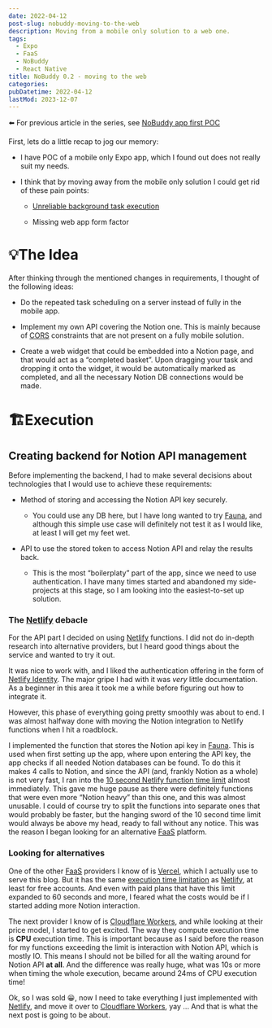 ```yaml
---
date: 2022-04-12
post-slug: nobuddy-moving-to-the-web
description: Moving from a mobile only solution to a web one.
tags:
  - Expo
  - FaaS
  - NoBuddy
  - React Native
title: NoBuddy 0.2 - moving to the web
categories:
pubDatetime: 2022-04-12
lastMod: 2023-12-07
---
```


⬅️ For previous article in the series, see <a href="/posts/nobuddy-app-first-poc">NoBuddy app first POC</a>

First, lets do a little recap to jog our memory:

- I have POC of a mobile only Expo app, which I found out does not really suit my needs.

- I think that by moving away from the mobile only solution I could get rid of these pain points:

  - [Unreliable background task execution](https://www.notion.so/NoBuddy-app-first-POC-bf5ffc74b73449a58864906f00a3f37a?pvs=21)

  - Missing web app form factor

# 💡The Idea

After thinking through the mentioned changes in requirements, I thought of the following ideas:

- Do the repeated task scheduling on a server instead of fully in the mobile app.

- Implement my own API covering the Notion one. This is mainly because of [CORS](https://developer.mozilla.org/en-US/docs/Web/HTTP/CORS) constraints that are not present on a fully mobile solution.

- Create a web widget that could be embedded into a Notion page, and that would act as a “completed basket”. Upon dragging your task and dropping it onto the widget, it would be automatically marked as completed, and all the necessary Notion DB connections would be made.

# 🏗Execution

## Creating backend for Notion API management

Before implementing the backend, I had to make several decisions about technologies that I would use to achieve these requirements:

- Method of storing and accessing the Notion API key securely.

  - You could use any DB here, but I have long wanted to try [Fauna](https://fauna.com/), and although this simple use case will definitely not test it as I would like, at least I will get my feet wet.

- API to use the stored token to access Notion API and relay the results back.

  - This is the most “boilerplaty” part of the app, since we need to use authentication. I have many times started and abandoned my side-projects at this stage, so I am looking into the easiest-to-set up solution.

### The [Netlify](https://www.netlify.com/) debacle

For the API part I decided on using [Netlify](https://www.netlify.com/) functions. I did not do in-depth research into alternative providers, but I heard good things about the service and wanted to try it out.

It was nice to work with, and I liked the authentication offering in the form of [Netlify Identity](https://docs.netlify.com/visitor-access/identity/). The major gripe I had with it was _very_ little documentation. As a beginner in this area it took me a while before figuring out how to integrate it.

However, this phase of everything going pretty smoothly was about to end. I was almost halfway done with moving the Notion integration to Netlify functions when I hit a roadblock.

I implemented the function that stores the Notion api key in [Fauna](https://fauna.com/). This is used when first setting up the app, where upon entering the API key, the app checks if all needed Notion databases can be found. To do this it makes 4 calls to Notion, and since the API (and, frankly Notion as a whole) is not very fast, I ran into the [10 second Netlify function time limit](https://docs.netlify.com/functions/overview/#default-deployment-options) almost immediately. This gave me huge pause as there were definitely functions that were even more “Notion heavy” than this one, and this was almost unusable. I could of course try to split the functions into separate ones that would probably be faster, but the hanging sword of the 10 second time limit would always be above my head, ready to fall without any notice. This was the reason I began looking for an alternative [FaaS](https://en.wikipedia.org/wiki/Function_as_a_service) platform.

### Looking for alternatives

One of the other [FaaS](https://en.wikipedia.org/wiki/Function_as_a_service) providers I know of is [Vercel](https://vercel.com), which I actually use to serve this blog. But it has the same [execution time limitation](https://vercel.com) as [Netlify](https://www.netlify.com/), at least for free accounts. And even with paid plans that have this limit expanded to 60 seconds and more, I feared what the costs would be if I started adding more Notion interaction.

The next provider I know of is [Cloudflare Workers](https://workers.cloudflare.com/), and while looking at their price model, I started to get excited. The way they compute execution time is **CPU** execution time. This is important because as I said before the reason for my functions exceeding the limit is interaction with Notion API, which is mostly IO. This means I should not be billed for all the waiting around for Notion API **at all**. And the difference was really huge, what was 10s or more when timing the whole execution, became around 24ms of CPU execution time!

Ok, so I was sold 😀, now I need to take everything I just implemented with [Netlify](https://www.netlify.com/), and move it over to [Cloudflare Workers](https://workers.cloudflare.com/), yay ... And that is what the next post is going to be about.

